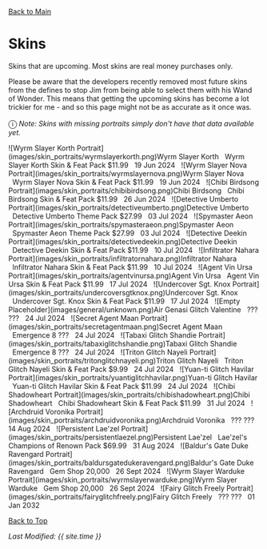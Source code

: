 [Back to Main](index.md)

# Skins

Skins that are upcoming. Most skins are real money purchases only.

Please be aware that the developers recently removed most future skins from the defines to stop Jim from being able to select them with his Wand of Wonder. This means that getting the upcoming skins has become a lot trickier for me - and so this page might not be as accurate as it once was.

<span style="font-size:1.2em;">ⓘ</span> *Note: Skins with missing portraits simply don't have that data available yet.*

<span class="skinTableColumn">
    <span class="skinTableRow">
        <span class="skinTableIcon">
            ![Wyrm Slayer Korth Portrait](images/skin_portraits/wyrmslayerkorth.png)Wyrm Slayer Korth
        </span>
        <span class="skinTableSource">
            <span style="margin-left: 8px;">Wyrm Slayer Korth Skin & Feat Pack</span>
        </span>
        <span class="skinTableCost">
            <span style="margin-right: 8px;">$11.99</span>
        </span>
        <span class="skinTableDate">
            <span style="margin-right: 8px;">19 Jun 2024</span>
        </span>
    </span>
    <span class="skinTableRow">
        <span class="skinTableIcon">
            ![Wyrm Slayer Nova Portrait](images/skin_portraits/wyrmslayernova.png)Wyrm Slayer Nova
        </span>
        <span class="skinTableSource">
            <span style="margin-left: 8px;">Wyrm Slayer Nova Skin & Feat Pack</span>
        </span>
        <span class="skinTableCost">
            <span style="margin-right: 8px;">$11.99</span>
        </span>
        <span class="skinTableDate">
            <span style="margin-right: 8px;">19 Jun 2024</span>
        </span>
    </span>
    <span class="skinTableRow">
        <span class="skinTableIcon">
            ![Chibi Birdsong Portrait](images/skin_portraits/chibibirdsong.png)Chibi Birdsong
        </span>
        <span class="skinTableSource">
            <span style="margin-left: 8px;">Chibi Birdsong Skin & Feat Pack</span>
        </span>
        <span class="skinTableCost">
            <span style="margin-right: 8px;">$11.99</span>
        </span>
        <span class="skinTableDate">
            <span style="margin-right: 8px;">26 Jun 2024</span>
        </span>
    </span>
    <span class="skinTableRow">
        <span class="skinTableIcon">
            ![Detective Umberto Portrait](images/skin_portraits/detectiveumberto.png)Detective Umberto
        </span>
        <span class="skinTableSource">
            <span style="margin-left: 8px;">Detective Umberto Theme Pack</span>
        </span>
        <span class="skinTableCost">
            <span style="margin-right: 8px;">$27.99</span>
        </span>
        <span class="skinTableDate">
            <span style="margin-right: 8px;">03 Jul 2024</span>
        </span>
    </span>
    <span class="skinTableRow">
        <span class="skinTableIcon">
            ![Spymaster Aeon Portrait](images/skin_portraits/spymasteraeon.png)Spymaster Aeon
        </span>
        <span class="skinTableSource">
            <span style="margin-left: 8px;">Spymaster Aeon Theme Pack</span>
        </span>
        <span class="skinTableCost">
            <span style="margin-right: 8px;">$27.99</span>
        </span>
        <span class="skinTableDate">
            <span style="margin-right: 8px;">03 Jul 2024</span>
        </span>
    </span>
    <span class="skinTableRow">
        <span class="skinTableIcon">
            ![Detective Deekin Portrait](images/skin_portraits/detectivedeekin.png)Detective Deekin
        </span>
        <span class="skinTableSource">
            <span style="margin-left: 8px;">Detective Deekin Skin & Feat Pack</span>
        </span>
        <span class="skinTableCost">
            <span style="margin-right: 8px;">$11.99</span>
        </span>
        <span class="skinTableDate">
            <span style="margin-right: 8px;">10 Jul 2024</span>
        </span>
    </span>
    <span class="skinTableRow">
        <span class="skinTableIcon">
            ![Infiltrator Nahara Portrait](images/skin_portraits/infiltratornahara.png)Infiltrator Nahara
        </span>
        <span class="skinTableSource">
            <span style="margin-left: 8px;">Infiltrator Nahara Skin & Feat Pack</span>
        </span>
        <span class="skinTableCost">
            <span style="margin-right: 8px;">$11.99</span>
        </span>
        <span class="skinTableDate">
            <span style="margin-right: 8px;">10 Jul 2024</span>
        </span>
    </span>
    <span class="skinTableRow">
        <span class="skinTableIcon">
            ![Agent Vin Ursa Portrait](images/skin_portraits/agentvinursa.png)Agent Vin Ursa
        </span>
        <span class="skinTableSource">
            <span style="margin-left: 8px;">Agent Vin Ursa Skin & Feat Pack</span>
        </span>
        <span class="skinTableCost">
            <span style="margin-right: 8px;">$11.99</span>
        </span>
        <span class="skinTableDate">
            <span style="margin-right: 8px;">17 Jul 2024</span>
        </span>
    </span>
    <span class="skinTableRow">
        <span class="skinTableIcon">
            ![Undercover Sgt. Knox Portrait](images/skin_portraits/undercoversgtknox.png)Undercover Sgt. Knox
        </span>
        <span class="skinTableSource">
            <span style="margin-left: 8px;">Undercover Sgt. Knox Skin & Feat Pack</span>
        </span>
        <span class="skinTableCost">
            <span style="margin-right: 8px;">$11.99</span>
        </span>
        <span class="skinTableDate">
            <span style="margin-right: 8px;">17 Jul 2024</span>
        </span>
    </span>
    <span class="skinTableRow">
        <span class="skinTableIcon">
            ![Empty Placeholder](images/general/unknown.png)Air Genasi Glitch Valentine
        </span>
        <span class="skinTableSource">
            <span style="margin-left: 8px;">???</span>
        </span>
        <span class="skinTableCost">
            <span style="margin-right: 8px;">???</span>
        </span>
        <span class="skinTableDate">
            <span style="margin-right: 8px;">24 Jul 2024</span>
        </span>
    </span>
    <span class="skinTableRow">
        <span class="skinTableIcon">
            ![Secret Agent Maan Portrait](images/skin_portraits/secretagentmaan.png)Secret Agent Maan
        </span>
        <span class="skinTableSource">
            <span style="margin-left: 8px;">Emergence 8</span>
        </span>
        <span class="skinTableCost">
            <span style="margin-right: 8px;">???</span>
        </span>
        <span class="skinTableDate">
            <span style="margin-right: 8px;">24 Jul 2024</span>
        </span>
    </span>
    <span class="skinTableRow">
        <span class="skinTableIcon">
            ![Tabaxi Glitch Shandie Portrait](images/skin_portraits/tabaxiglitchshandie.png)Tabaxi Glitch Shandie
        </span>
        <span class="skinTableSource">
            <span style="margin-left: 8px;">Emergence 8</span>
        </span>
        <span class="skinTableCost">
            <span style="margin-right: 8px;">???</span>
        </span>
        <span class="skinTableDate">
            <span style="margin-right: 8px;">24 Jul 2024</span>
        </span>
    </span>
    <span class="skinTableRow">
        <span class="skinTableIcon">
            ![Triton Glitch Nayeli Portrait](images/skin_portraits/tritonglitchnayeli.png)Triton Glitch Nayeli
        </span>
        <span class="skinTableSource">
            <span style="margin-left: 8px;">Triton Glitch Nayeli Skin & Feat Pack</span>
        </span>
        <span class="skinTableCost">
            <span style="margin-right: 8px;">$9.99</span>
        </span>
        <span class="skinTableDate">
            <span style="margin-right: 8px;">24 Jul 2024</span>
        </span>
    </span>
    <span class="skinTableRow">
        <span class="skinTableIcon">
            ![Yuan-ti Glitch Havilar Portrait](images/skin_portraits/yuantiglitchhavilar.png)Yuan-ti Glitch Havilar
        </span>
        <span class="skinTableSource">
            <span style="margin-left: 8px;">Yuan-ti Glitch Havilar Skin & Feat Pack</span>
        </span>
        <span class="skinTableCost">
            <span style="margin-right: 8px;">$11.99</span>
        </span>
        <span class="skinTableDate">
            <span style="margin-right: 8px;">24 Jul 2024</span>
        </span>
    </span>
    <span class="skinTableRow">
        <span class="skinTableIcon">
            ![Chibi Shadowheart Portrait](images/skin_portraits/chibishadowheart.png)Chibi Shadowheart
        </span>
        <span class="skinTableSource">
            <span style="margin-left: 8px;">Chibi Shadowheart Skin & Feat Pack</span>
        </span>
        <span class="skinTableCost">
            <span style="margin-right: 8px;">$11.99</span>
        </span>
        <span class="skinTableDate">
            <span style="margin-right: 8px;">31 Jul 2024</span>
        </span>
    </span>
    <span class="skinTableRow">
        <span class="skinTableIcon">
            ![Archdruid Voronika Portrait](images/skin_portraits/archdruidvoronika.png)Archdruid Voronika
        </span>
        <span class="skinTableSource">
            <span style="margin-left: 8px;">???</span>
        </span>
        <span class="skinTableCost">
            <span style="margin-right: 8px;">???</span>
        </span>
        <span class="skinTableDate">
            <span style="margin-right: 8px;">14 Aug 2024</span>
        </span>
    </span>
    <span class="skinTableRow">
        <span class="skinTableIcon">
            ![Persistent Lae'zel Portrait](images/skin_portraits/persistentlaezel.png)Persistent Lae'zel
        </span>
        <span class="skinTableSource">
            <span style="margin-left: 8px;">Lae'zel's Champions of Renown Pack</span>
        </span>
        <span class="skinTableCost">
            <span style="margin-right: 8px;">$69.99</span>
        </span>
        <span class="skinTableDate">
            <span style="margin-right: 8px;">31 Aug 2024</span>
        </span>
    </span>
    <span class="skinTableRow">
        <span class="skinTableIcon">
            ![Baldur's Gate Duke Ravengard Portrait](images/skin_portraits/baldursgatedukeravengard.png)Baldur's Gate Duke Ravengard
        </span>
        <span class="skinTableSource">
            <span style="margin-left: 8px;">Gem Shop</span>
        </span>
        <span class="skinTableCost">
            <span style="margin-right: 8px;">20,000</span>
        </span>
        <span class="skinTableDate">
            <span style="margin-right: 8px;">26 Sept 2024</span>
        </span>
    </span>
    <span class="skinTableRow">
        <span class="skinTableIcon">
            ![Wyrm Slayer Warduke Portrait](images/skin_portraits/wyrmslayerwarduke.png)Wyrm Slayer Warduke
        </span>
        <span class="skinTableSource">
            <span style="margin-left: 8px;">Gem Shop</span>
        </span>
        <span class="skinTableCost">
            <span style="margin-right: 8px;">20,000</span>
        </span>
        <span class="skinTableDate">
            <span style="margin-right: 8px;">26 Sept 2024</span>
        </span>
    </span>
    <span class="skinTableRow">
        <span class="skinTableIcon">
            ![Fairy Glitch Freely Portrait](images/skin_portraits/fairyglitchfreely.png)Fairy Glitch Freely
        </span>
        <span class="skinTableSource">
            <span style="margin-left: 8px;">???</span>
        </span>
        <span class="skinTableCost">
            <span style="margin-right: 8px;">???</span>
        </span>
        <span class="skinTableDate">
            <span style="margin-right: 8px;">01 Jan 2032</span>
        </span>
    </span>
</span>

[Back to Top](#top)

*Last Modified: {{ site.time }}*